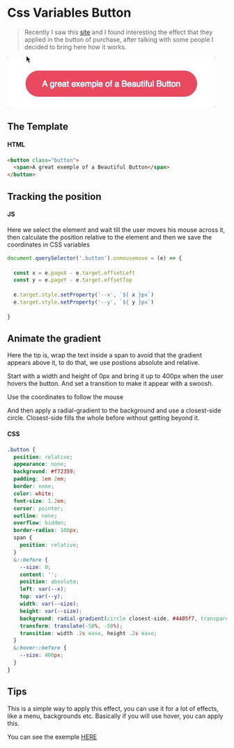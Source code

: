 # Css Variables Button

> Recently I saw this [site](https://getgrover.com/de-en/products/iphone-x-64gb) and I found interesting the effect that they applied in the button of purchase, after talking with some people I decided to bring here how it works.

![](button.gif)

## The Template

#### HTML

```html
<button class="button">
  <span>A great exemple of a Beautiful Button</span>
</button>
```

## Tracking the position

#### JS
Here we select the element and wait till the user moves his mouse across it, then calculate the position relative to the element and then we save the coordinates in CSS variables

```js
document.querySelector('.button').onmousemove = (e) => {

  const x = e.pageX - e.target.offsetLeft
  const y = e.pageY - e.target.offsetTop

  e.target.style.setProperty('--x', `${ x }px`)
  e.target.style.setProperty('--y', `${ y }px`)
 
}
```

## Animate the gradient

Here the tip is, wrap the text inside a span to avoid that the gradient appears above it, to do that, we use postions absolute and relative.

Start with a width and height of 0px and bring it up to 400px when the user hovers the button. And set a transition to make it appear with a swoosh.

Use the coordinates to follow the mouse

And then apply a radial-gradient to the background and use a closest-side circle. Closest-side fills the whole before without getting beyond it.

#### CSS

```scss
.button {
  position: relative;
  appearance: none;
  background: #f72359;
  padding: 1em 2em;
  border: none;
  color: white;
  font-size: 1.2em;
  cursor: pointer;
  outline: none;
  overflow: hidden;
  border-radius: 100px;
  span {
    position: relative;
  }
  &::before {
    --size: 0;
    content: '';
    position: absolute;
    left: var(--x);
    top: var(--y);
    width: var(--size);
    height: var(--size);
    background: radial-gradient(circle closest-side, #4405f7, transparent);
    transform: translate(-50%, -50%);
    transition: width .2s ease, height .2s ease;
  }
  &:hover::before {
    --size: 400px;
  }
}
```

## Tips
This is a simple way to apply this effect, you can use it for a lot of effects, like a menu, backgrounds etc.
Basically if you will use hover, you can apply this.

You can see the exemple [HERE](https://jsfiddle.net/leandrocarra/4k5gfktp/1/)
